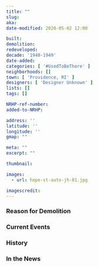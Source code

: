 ```yaml
---
title: ""
slug: 
aka: 
date-modified: 2020-05-02 12:00

built: 
demolition: 
redeveloped: 
decade: '1940-1949'
date-added:
categories: [ '#UsedToBeThere' ]
neighborhoods: []
town: [ 'Providence, RI' ]
designers: [ 'Designer Unknown' ]
lists: []
tags: []

NRHP-ref-number:
added-to-NRHP:

address: ''
latitude: ''
longitude: ''
gmap: ""

meta: ""
excerpt: ""

thumbnail: 

images:
  - url: hope-st-auto-jh-01.jpg

imagescredit: 
---
```


### Reason for Demolition


### Current Events


### History


### In the News
